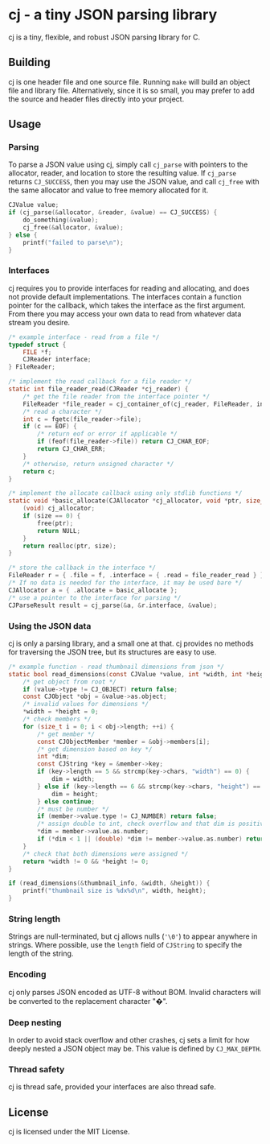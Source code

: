 # cj - a tiny JSON parsing library

cj is a tiny, flexible, and robust JSON parsing library for C.

## Building

cj is one header file and one source file. Running `make` will build an object
file and library file. Alternatively, since it is so small, you may prefer to
add the source and header files directly into your project.

## Usage

### Parsing

To parse a JSON value using cj, simply call `cj_parse` with pointers to the
allocator, reader, and location to store the resulting value. If `cj_parse`
returns `CJ_SUCCESS`, then you may use the JSON value, and call `cj_free` with
the same allocator and value to free memory allocated for it.

```c
CJValue value;
if (cj_parse(&allocator, &reader, &value) == CJ_SUCCESS) {
    do_something(&value);
    cj_free(&allocator, &value);
} else {
    printf("failed to parse\n");
}
```

### Interfaces

cj requires you to provide interfaces for reading and allocating, and does not
provide default implementations. The interfaces contain a function pointer for
the callback, which takes the interface as the first argument. From there you
may access your own data to read from whatever data stream you desire.

```c
/* example interface - read from a file */
typedef struct {
    FILE *f;
    CJReader interface;
} FileReader;

/* implement the read callback for a file reader */
static int file_reader_read(CJReader *cj_reader) {
    /* get the file reader from the interface pointer */
    FileReader *file_reader = cj_container_of(cj_reader, FileReader, interface);
    /* read a character */
    int c = fgetc(file_reader->file);
    if (c == EOF) {
        /* return eof or error if applicable */
        if (feof(file_reader->file)) return CJ_CHAR_EOF;
        return CJ_CHAR_ERR;
    }
    /* otherwise, return unsigned character */
    return c;
}

/* implement the allocate callback using only stdlib functions */
static void *basic_allocate(CJAllocator *cj_allocator, void *ptr, size_t size) {
    (void) cj_allocator;
    if (size == 0) {
        free(ptr);
        return NULL;
    }
    return realloc(ptr, size);
}

/* store the callback in the interface */
FileReader r = { .file = f, .interface = { .read = file_reader_read } };
/* If no data is needed for the interface, it may be used bare */
CJAllocator a = { .allocate = basic_allocate };
/* use a pointer to the interface for parsing */
CJParseResult result = cj_parse(&a, &r.interface, &value);
```

### Using the JSON data

cj is only a parsing library, and a small one at that. cj provides no methods
for traversing the JSON tree, but its structures are easy to use.

```c
/* example function - read thumbnail dimensions from json */
static bool read_dimensions(const CJValue *value, int *width, int *height) {
    /* get object from root */
    if (value->type != CJ_OBJECT) return false;
    const CJObject *obj = &value->as.object;
    /* invalid values for dimensions */
    *width = *height = 0;
    /* check members */
    for (size_t i = 0; i < obj->length; ++i) {
        /* get member */
        const CJObjectMember *member = &obj->members[i];
        /* get dimension based on key */
        int *dim;
        const CJString *key = &member->key;
        if (key->length == 5 && strcmp(key->chars, "width") == 0) {
            dim = width;
        } else if (key->length == 6 && strcmp(key->chars, "height") == 0) {
            dim = height;
        } else continue;
        /* must be number */
        if (member->value.type != CJ_NUMBER) return false;
        /* assign double to int, check overflow and that dim is positive */
        *dim = member->value.as.number;
        if (*dim < 1 || (double) *dim != member->value.as.number) return false;
    }
    /* check that both dimensions were assigned */
    return *width != 0 && *height != 0;
}

if (read_dimensions(&thumbnail_info, &width, &height)) {
    printf("thumbnail size is %dx%d\n", width, height);
}
```

### String length

Strings are null-terminated, but cj allows nulls (`'\0'`) to appear anywhere in
strings. Where possible, use the `length` field of `CJString` to specify the
length of the string.

### Encoding

cj only parses JSON encoded as UTF-8 without BOM. Invalid characters will be
converted to the replacement character "�".

### Deep nesting

In order to avoid stack overflow and other crashes, cj sets a limit for how
deeply nested a JSON object may be. This value is defined by `CJ_MAX_DEPTH`.

### Thread safety

cj is thread safe, provided your interfaces are also thread safe.

## License

cj is licensed under the MIT License.
